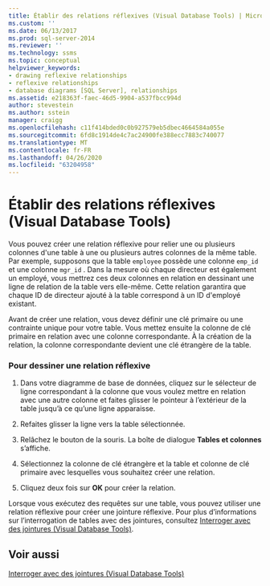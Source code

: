 ```yaml
---
title: Établir des relations réflexives (Visual Database Tools) | Microsoft Docs
ms.custom: ''
ms.date: 06/13/2017
ms.prod: sql-server-2014
ms.reviewer: ''
ms.technology: ssms
ms.topic: conceptual
helpviewer_keywords:
- drawing reflexive relationships
- reflexive relationships
- database diagrams [SQL Server], relationships
ms.assetid: e218363f-faec-46d5-9904-a537fbcc994d
author: stevestein
ms.author: sstein
manager: craigg
ms.openlocfilehash: c11f414bded0c0b927579eb5dbec4664584a055e
ms.sourcegitcommit: 6fd8c1914de4c7ac24900fe388ecc7883c740077
ms.translationtype: MT
ms.contentlocale: fr-FR
ms.lasthandoff: 04/26/2020
ms.locfileid: "63204958"
---
```

# <a name="draw-reflexive-relationships-visual-database-tools"></a>Établir des relations réflexives (Visual Database Tools)
  Vous pouvez créer une relation réflexive pour relier une ou plusieurs colonnes d'une table à une ou plusieurs autres colonnes de la même table. Par exemple, supposons que la table `employee` possède une colonne `emp_id` et une colonne `mgr_id` . Dans la mesure où chaque directeur est également un employé, vous mettrez ces deux colonnes en relation en dessinant une ligne de relation de la table vers elle-même. Cette relation garantira que chaque ID de directeur ajouté à la table correspond à un ID d'employé existant.  
  
 Avant de créer une relation, vous devez définir une clé primaire ou une contrainte unique pour votre table. Vous mettez ensuite la colonne de clé primaire en relation avec une colonne correspondante. À la création de la relation, la colonne correspondante devient une clé étrangère de la table.  
  
### <a name="to-draw-a-reflexive-relationship"></a>Pour dessiner une relation réflexive  
  
1.  Dans votre diagramme de base de données, cliquez sur le sélecteur de ligne correspondant à la colonne que vous voulez mettre en relation avec une autre colonne et faites glisser le pointeur à l’extérieur de la table jusqu’à ce qu’une ligne apparaisse.  
  
2.  Refaites glisser la ligne vers la table sélectionnée.  
  
3.  Relâchez le bouton de la souris. La boîte de dialogue **Tables et colonnes** s’affiche.  
  
4.  Sélectionnez la colonne de clé étrangère et la table et colonne de clé primaire avec lesquelles vous souhaitez créer une relation.  
  
5.  Cliquez deux fois sur **OK** pour créer la relation.  
  
 Lorsque vous exécutez des requêtes sur une table, vous pouvez utiliser une relation réflexive pour créer une jointure réflexive. Pour plus d’informations sur l’interrogation de tables avec des jointures, consultez [Interroger avec des jointures &#40;Visual Database Tools&#41;](visual-database-tools.md).  
  
## <a name="see-also"></a>Voir aussi  
 [Interroger avec des jointures &#40;Visual Database Tools&#41;](visual-database-tools.md)  
  
  
